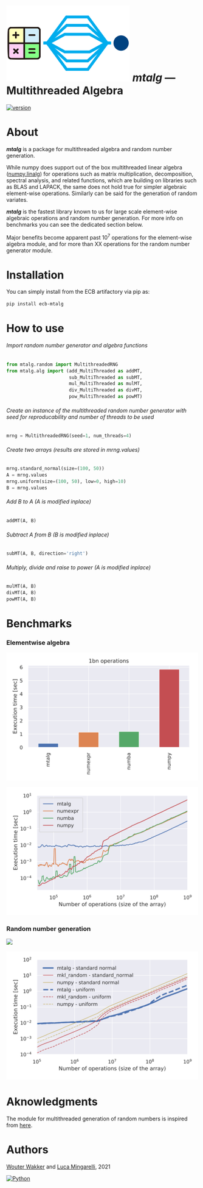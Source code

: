 # ![](mtalg/__res/_MTA.png) *mtalg* — Multithreaded Algebra 

[![version](https://img.shields.io/badge/version-0.0.2-success.svg)](#)

# About

***mtalg*** is a package for multithreaded algebra and random number generation.

While numpy does support out of the box multithreaded linear algebra 
([numpy.linalg](https://numpy.org/doc/stable/reference/routines.linalg.html)) 
for operations such as matrix multiplication, decomposition, spectral analysis, 
and related functions, which are building on libraries such as BLAS and LAPACK, 
the same does not hold true for simpler algebraic element-wise operations. 
Similarly can be said for the generation of random variates.

***mtalg*** is the fastest library known to us for large scale element-wise algebraic operations 
and random number generation. For more info on benchmarks you can see the dedicated section below. 

Major benefits become apparent past $`10^7`$ operations for the element-wise algebra module, 
and for more than XX operations for the random number generator module.

# Installation

You can simply install from the ECB artifactory via pip as:

`pip install ecb-mtalg`

# How to use
###### Import random number generator and algebra functions
```python
from mtalg.random import MultithreadedRNG
from mtalg.alg import (add_MultiThreaded as addMT,
                       sub_MultiThreaded as subMT,
                       mul_MultiThreaded as mulMT,
                       div_MultiThreaded as divMT,
                       pow_MultiThreaded as powMT)

```
###### Create an instance of the multithreaded random number generator with seed for reproducability and number of threads to be used
```python
mrng = MultithreadedRNG(seed=1, num_threads=4)
```
###### Create two arrays (results are stored in mrng.values)
```python
mrng.standard_normal(size=(100, 50))
A = mrng.values
mrng.uniform(size=(100, 50), low=0, high=10)
B = mrng.values
```
###### Add B to A (A is modified inplace)
```python
addMT(A, B)
```
###### Subtract A from B (B is modified inplace)
```python
subMT(A, B, direction='right')
```
###### Multiply, divide and raise to power (A is modified inplace)
```python
mulMT(A, B)
divMT(A, B)
powMT(A, B)
```

# Benchmarks

### Elementwise algebra
![](mtalg/__res/benchmark/benchmark_add_BARS.svg)

![](mtalg/__res/benchmark/benchmark_add.svg)


### Random number generation

![](mtalg/__res/benchmark/benchmark_rng_BARS.svg)

![](mtalg/__res/benchmark/benchmark_rng.svg)



# Aknowledgments

The module for multithreaded generation of random numbers is inspired from [here](https://numpy.org/doc/stable/reference/random/multithreading.html).  

# Authors
[Wouter Wakker](https://gitlab.sofa.dev/Wouter.Wakker) 
and [Luca Mingarelli](https://gitlab.sofa.dev/Luca.Mingarelli), 
2021

[![Python](https://img.shields.io/static/v1?label=made%20with&message=Python&color=blue&style=for-the-badge&logo=Python&logoColor=white)](#)
